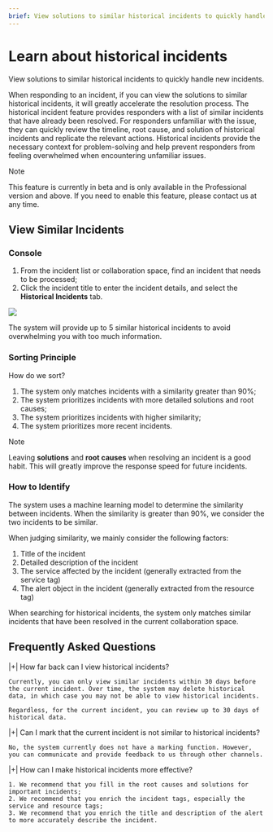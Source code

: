 ```yaml
---
brief: View solutions to similar historical incidents to quickly handle new incidents
---
```


# Learn about historical incidents

View solutions to similar historical incidents to quickly handle new incidents.

When responding to an incident, if you can view the solutions to similar historical incidents, it will greatly accelerate the resolution process. The historical incident feature provides responders with a list of similar incidents that have already been resolved. For responders unfamiliar with the issue, they can quickly review the timeline, root cause, and solution of historical incidents and replicate the relevant actions. Historical incidents provide the necessary context for problem-solving and help prevent responders from feeling overwhelmed when encountering unfamiliar issues.

> [!NOTE]
> This feature is currently in beta and is only available in the Professional version and above. If you need to enable this feature, please contact us at any time.

## View Similar Incidents

### Console

1. From the incident list or collaboration space, find an incident that needs to be processed;
2. Click the incident title to enter the incident details, and select the **Historical Incidents** tab.

![](https://fc.3ti.site/zh/flashduty/alter/past_incidents/1.avif)

The system will provide up to 5 similar historical incidents to avoid overwhelming you with too much information.

### Sorting Principle

How do we sort?

1. The system only matches incidents with a similarity greater than 90%;
2. The system prioritizes incidents with more detailed solutions and root causes;
3. The system prioritizes incidents with higher similarity;
4. The system prioritizes more recent incidents.

> [!NOTE]
> Leaving **solutions** and **root causes** when resolving an incident is a good habit. This will greatly improve the response speed for future incidents.

### How to Identify

The system uses a machine learning model to determine the similarity between incidents. When the similarity is greater than 90%, we consider the two incidents to be similar.

When judging similarity, we mainly consider the following factors:

1. Title of the incident
2. Detailed description of the incident
3. The service affected by the incident (generally extracted from the service tag)
4. The alert object in the incident (generally extracted from the resource tag)

When searching for historical incidents, the system only matches similar incidents that have been resolved in the current collaboration space.

## Frequently Asked Questions

|+| How far back can I view historical incidents?

    Currently, you can only view similar incidents within 30 days before the current incident. Over time, the system may delete historical data, in which case you may not be able to view historical incidents.

    Regardless, for the current incident, you can review up to 30 days of historical data.

|+| Can I mark that the current incident is not similar to historical incidents?

    No, the system currently does not have a marking function. However, you can communicate and provide feedback to us through other channels.

|+| How can I make historical incidents more effective?

    1. We recommend that you fill in the root causes and solutions for important incidents;
    2. We recommend that you enrich the incident tags, especially the service and resource tags;
    3. We recommend that you enrich the title and description of the alert to more accurately describe the incident.